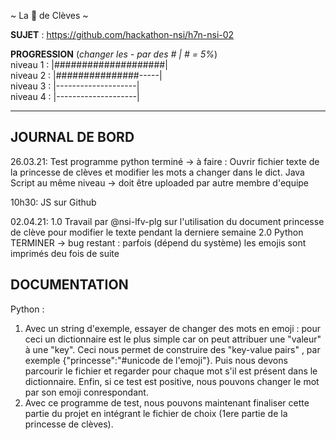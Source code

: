 ~ La 👸 de Clèves ~

**SUJET** : https://github.com/hackathon-nsi/h7n-nsi-02

**PROGRESSION** (*changer les - par des # | # = 5%*)<br />
niveau 1 : |####################|<br />
niveau 2 : |###############-----|<br />
niveau 3 : |--------------------|<br />
niveau 4 : |--------------------|<br />

<hr />
<!-- ne pas effacer les lignes ci-dessus et mettre à jour la progression régulièrement -->

## JOURNAL DE BORD
26.03.21:
Test programme python terminé -> à faire :
Ouvrir fichier texte de la princesse de clèves et modifier les mots a changer dans le dict.
Java Script au même niveau -> doit être uploaded par autre membre d'equipe

10h30:
JS sur Github

02.04.21:
1.0 Travail par @nsi-lfv-plg sur l'utilisation du document princesse de clève pour modifier le texte pendant la derniere semaine
2.0 Python TERMINER -> bug restant : parfois (dépend du système) les emojis sont imprimés deu fois de suite

## DOCUMENTATION
Python :
1. Avec un string d'exemple, essayer de changer des mots en emoji : pour ceci un dictionnaire est le plus simple car on peut attribuer une "valeur" à une "key". Ceci nous permet de construire des "key-value pairs" , par exemple {"princesse":"#unicode de l'emoji"}. Puis nous devons parcourir le fichier et regarder pour chaque mot s'il est présent dans le dictionnaire. Enfin, si ce test est positive, nous pouvons changer le mot par son emoji conrespondant.
2. Avec ce programme de test, nous pouvons maintenant finaliser cette partie du projet en intégrant le fichier de choix (1ere partie de la princesse de clèves).  
